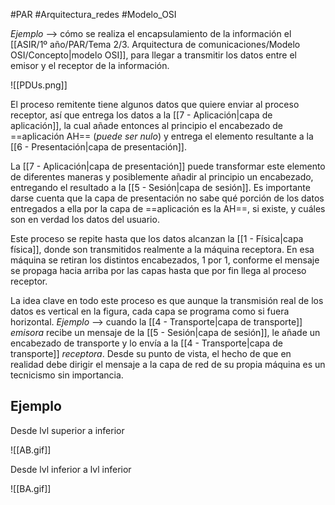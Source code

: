 #PAR #Arquitectura_redes #Modelo_OSI

_Ejemplo_ --> cómo se realiza el encapsulamiento de la información el [[ASIR/1º año/PAR/Tema 2/3. Arquitectura de comunicaciones/Modelo OSI/Concepto|modelo OSI]], para llegar a transmitir los datos entre el emisor y el receptor de la información. 

![[PDUs.png]]

El proceso remitente tiene algunos datos que quiere enviar al proceso receptor, así que entrega los datos a la [[7 - Aplicación|capa de aplicación]], la cual añade entonces al principio el encabezado de ==aplicación AH== (_puede ser nulo_) y entrega el elemento resultante a la [[6 - Presentación|capa de presentación]]. 

La [[7 - Aplicación|capa de presentación]] puede transformar este elemento de diferentes maneras y posiblemente añadir al principio un encabezado, entregando el resultado a la [[5 - Sesión|capa de sesión]]. Es importante darse cuenta que la capa de presentación no sabe qué porción de los datos entregados a ella por la capa de ==aplicación es la AH==, si existe, y cuáles son en verdad los datos del usuario. 

Este proceso se repite hasta que los datos alcanzan la [[1 - Física|capa física]], donde son transmitidos realmente a la máquina receptora. En esa máquina se retiran los distintos encabezados, 1 por 1, conforme el mensaje se propaga hacia arriba por las capas hasta que por fin llega al proceso receptor. 

La idea clave en todo este proceso es que aunque la transmisión real de los datos es vertical en la figura, cada capa se programa como si fuera horizontal. _Ejemplo_ --> cuando la [[4 - Transporte|capa de transporte]] _emisora_ recibe un mensaje de la [[5 - Sesión|capa de sesión]], le añade un encabezado de transporte y lo envía a la [[4 - Transporte|capa de transporte]] _receptora_. Desde su punto de vista, el hecho de que en realidad debe dirigir el mensaje a la capa de red de su propia máquina es un tecnicismo sin importancia. 

## Ejemplo

Desde lvl superior a inferior

![[AB.gif]] 

Desde lvl inferior a lvl inferior

![[BA.gif]]